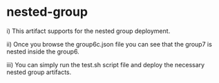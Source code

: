 nested-group
============

i) This artifact supports for the nested group deployment.

ii) Once you browse the group6c.json file you can see that the group7 is nested inside the group6.

iii) You can simply run the test.sh script file and deploy the necessary nested group artifacts.
